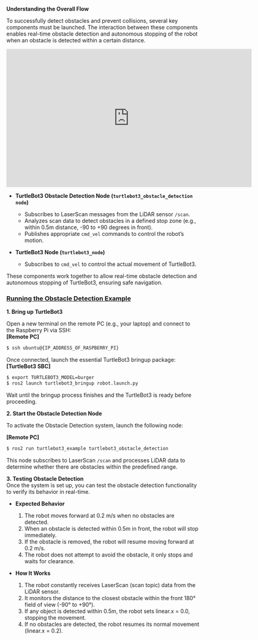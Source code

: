 **Understanding the Overall Flow**

To successfully detect obstacles and prevent collisions, several key components must be launched. The interaction between these components enables real-time obstacle detection and autonomous stopping of the robot when an obstacle is detected within a certain distance.
<iframe width="640" height="360" src="https://www.youtube.com/embed/0y7YgwJRLhg" frameborder="0" allow="accelerometer; autoplay; encrypted-media; gyroscope; picture-in-picture" allowfullscreen></iframe>

- **TurtleBot3 Obstacle Detection Node (`turtlebot3_obstacle_detection node`)**
    - Subscribes to LaserScan messages from the LiDAR sensor `/scan`.
    - Analyzes scan data to detect obstacles in a defined stop zone (e.g., within 0.5m distance, -90 to +90 degrees in front).
    - Publishes appropriate `cmd_vel` commands to control the robot’s motion.

- **TurtleBot3 Node (`turtlebot3_node`)**
    - Subscribes to `cmd_vel` to control the actual movement of TurtleBot3.

These components work together to allow real-time obstacle detection and autonomous stopping of TurtleBot3, ensuring safe navigation.

### [**Running the Obstacle Detection Example**](#running-the-obstacle-detection-example)

**1. Bring up TurtleBot3**

Open a new terminal on the remote PC (e.g., your laptop) and connect to the Raspberry Pi via SSH:  
  **[Remote PC]**  
  ```bash
  $ ssh ubuntu@{IP_ADDRESS_OF_RASPBERRY_PI}
  ```  

Once connected, launch the essential TurtleBot3 bringup package:  
**[TurtleBot3 SBC]**  
  ```bash
  $ export TURTLEBOT3_MODEL=burger
  $ ros2 launch turtlebot3_bringup robot.launch.py
  ```

Wait until the bringup process finishes and the TurtleBot3 is ready before proceeding.

**2. Start the Obstacle Detection Node**

To activate the Obstacle Detection system, launch the following node:

**[Remote PC]**  
  ```bash
  $ ros2 run turtlebot3_example turtlebot3_obstacle_detection
  ```
This node subscribes to LaserScan `/scan` and processes LiDAR data to determine whether there are obstacles within the predefined range.

**3. Testing Obstacle Detection**  
Once the system is set up, you can test the obstacle detection functionality to verify its behavior in real-time.

- **Expected Behavior**
    1. The robot moves forward at 0.2 m/s when no obstacles are detected.
    2. When an obstacle is detected within 0.5m in front, the robot will stop immediately.
    3. If the obstacle is removed, the robot will resume moving forward at 0.2 m/s.
    4. The robot does not attempt to avoid the obstacle, it only stops and waits for clearance.


- **How It Works**
    1. The robot constantly receives LaserScan (scan topic) data from the LiDAR sensor.
    2. It monitors the distance to the closest obstacle within the front 180° field of view (-90° to +90°).
    3. If any object is detected within 0.5m, the robot sets linear.x = 0.0, stopping the movement.
    4. If no obstacles are detected, the robot resumes its normal movement (linear.x = 0.2).
